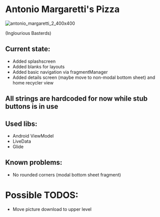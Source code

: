 # Antonio Margaretti's Pizza

![antonio_margaretti_2_400x400](https://user-images.githubusercontent.com/61374472/137308621-430eb3e3-9523-4337-a086-d28e660a1e46.jpg)

(Inglourious Basterds)

## Current state:

- Added splashscreen
- Added blanks for layouts
- Added basic navigation via fragmentManager
- Added details screen (maybe move to non-modal bottom sheet) and home recycler view

## All strings are hardcoded for now while stub buttons is in use

## Used libs:

- Android ViewModel
- LiveData
- Glide


## Known problems:
- No rounded corners (modal bottom sheet fragment)

# Possible TODOS:
- Move picture download to upper level
